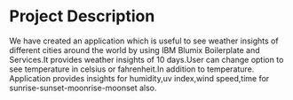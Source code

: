 # Project Description
  We have created an application which is useful to see weather insights of different cities around the world by using IBM Blumix          Boilerplate and Services.It provides weather insights of 10 days.User can change option to see temperature in celsius  or fahrenheit.In   addition to temperature. Application provides insights for humidity,uv index,wind speed,time for sunrise-sunset-moonrise-moonset also.
